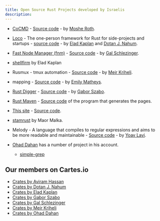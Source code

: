 ```yaml
---
title: Open Source Rust Projects developed by Israelis
description:
---
```


* [CoCMD](https://cocmd.org/) - [Source code](https://github.com/cocmd) - by [Moshe Roth](https://www.linkedin.com/in/mosherot/).

* [Loco](https://loco.rs/) - The one-person framework for Rust for side-projects and startups - [source code](https://github.com/loco-rs/loco) - by [Elad Kaplan](https://github.com/kaplanelad) and [Dotan J. Nahum](https://github.com/jondot).

* [Fast Node Manager (fnm)](https://fnm.vercel.app/) - [Source code](https://github.com/Schniz/fnm) - by [Gal Schlezinger](https://www.linkedin.com/in/schlez/).

* [shellfirm](https://github.com/kaplanelad/shellfirm) by Elad Kaplan

* Rusmux - tmux automation - [Source code](https://github.com/MeirKriheli/rusmux) - by [Meir Kriheli](https://www.linkedin.com/in/meirkriheli/).

* mapping - [Source code](https://github.com/EmilyMatt/mapping-rs) - by [Emily Matheys](https://www.linkedin.com/in/emilymatheys/).

* [Rust Digger](https://rust-digger.code-maven.com/) - [Source code](https://github.com/szabgab/rust-digger) - by [Gabor Szabo](https://www.linkedin.com/in/szabgab/).
* [Rust Maven](https://rust.code-maven.com/) - [Source code](https://github.com/szabgab/code-maven.rs) of the program that generates the pages.
* [This site](https://rust.org.il/) - [Source code](https://github.com/szabgab/rust.org.il).

* [stamrust](https://github.com/maor1993/stamrust/) by Maor Malka.

* Melody - A language that compiles to regular expressions and aims to be more readable and maintainable - [Source code](https://github.com/yoav-lavi/melody) - by [Yoav Lavi](https://www.linkedin.com/in/yoav-lavi-0b191a102).


* [Ohad Dahan](https://github.com/ohaddahan) has a number of project in his account.
    * [simple-grep](https://github.com/ohaddahan/simple-grep)


## Our members on Cartes.io

* [Crates by Aviram Hassan](https://crates.io/users/aviramha)
* [Crates by Dotan J. Nahum](https://crates.io/users/jondot)
* [Crates by Elad Kaplan](https://crates.io/users/kaplanelad)
* [Crates by Gabor Szabo](https://crates.io/users/szabgab)
* [Crates by Gal Schlezinger](https://crates.io/users/schniz)
* [Crates by Meir Kriheli](https://crates.io/users/meirkriheli)
* [Crates by Ohad Dahan](https://crates.io/users/ohaddahan)
